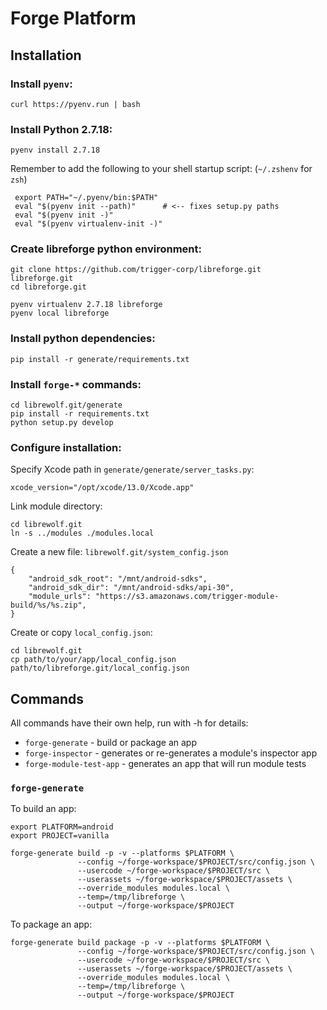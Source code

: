 # Forge Platform


## Installation

### Install `pyenv`:

    curl https://pyenv.run | bash

### Install Python 2.7.18:

    pyenv install 2.7.18

Remember to add the following to your shell startup script: (`~/.zshenv` for `zsh`)

     export PATH="~/.pyenv/bin:$PATH"
     eval "$(pyenv init --path)"      # <-- fixes setup.py paths
     eval "$(pyenv init -)"
     eval "$(pyenv virtualenv-init -)"

### Create libreforge python environment:

    git clone https://github.com/trigger-corp/libreforge.git libreforge.git
    cd libreforge.git

    pyenv virtualenv 2.7.18 libreforge
    pyenv local libreforge

### Install python dependencies:

    pip install -r generate/requirements.txt

### Install `forge-*` commands:

    cd librewolf.git/generate
    pip install -r requirements.txt
    python setup.py develop

### Configure installation:

Specify Xcode path in `generate/generate/server_tasks.py`:

    xcode_version="/opt/xcode/13.0/Xcode.app"

Link module directory:

    cd librewolf.git
    ln -s ../modules ./modules.local

Create a new file: `librewolf.git/system_config.json`

    {
        "android_sdk_root": "/mnt/android-sdks",
        "android_sdk_dir": "/mnt/android-sdks/api-30",
        "module_urls": "https://s3.amazonaws.com/trigger-module-build/%s/%s.zip",
    }

Create or copy `local_config.json`:

    cd librewolf.git
    cp path/to/your/app/local_config.json path/to/libreforge.git/local_config.json


## Commands

All commands have their own help, run with -h for details:

* `forge-generate`  - build or package an app
* `forge-inspector` - generates or re-generates a module's inspector app
* `forge-module-test-app` - generates an app that will run module tests


### `forge-generate`

To build an app:

    export PLATFORM=android
    export PROJECT=vanilla

    forge-generate build -p -v --platforms $PLATFORM \
                   --config ~/forge-workspace/$PROJECT/src/config.json \
                   --usercode ~/forge-workspace/$PROJECT/src \
                   --userassets ~/forge-workspace/$PROJECT/assets \
                   --override_modules modules.local \
                   --temp=/tmp/libreforge \
                   --output ~/forge-workspace/$PROJECT

To package an app:

    forge-generate build package -p -v --platforms $PLATFORM \
                   --config ~/forge-workspace/$PROJECT/src/config.json \
                   --usercode ~/forge-workspace/$PROJECT/src \
                   --userassets ~/forge-workspace/$PROJECT/assets \
                   --override_modules modules.local \
                   --temp=/tmp/libreforge \
                   --output ~/forge-workspace/$PROJECT
